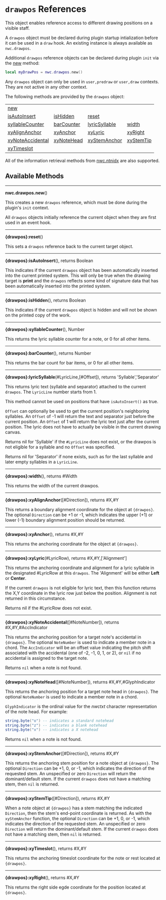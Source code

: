 # `drawpos` References
This object enables reference access to different drawing positions on a visible staff.

A `drawpos` object must be declared during plugin startup intialization before it can be used in a `draw` hook.
An existing instance is always available as `nwc.drawpos`.

Additional `drawpos` reference objects can be declared during plugin `init` via the <a href="#new">new</a> method:

```Lua
local myDrawPos = nwc.drawpos.new()
```

Any `drawpos` object can only be used in `user,predraw` or `user,draw` contexts. They are not active in any other context.

The following methods are provided by the `drawpos` object:

<table>
<tr>
<td><a href="#new">new</a></td>
</tr><tr>
<td><a href="#isAutoInsert">isAutoInsert</a></td>
<td><a href="#isHidden">isHidden</a></td>
<td><a href="#reset">reset</a></td>
</tr><tr>
<td><a href="#syllableCounter">syllableCounter</a></td>
<td><a href="#barCounter">barCounter</a></td>
<td><a href="#lyricSyllable">lyricSyllable</a></td>
<td><a href="#width">width</a></td>
</tr><tr>
<td><a href="#xyAlignAnchor">xyAlignAnchor</a></td>
<td><a href="#xyAnchor">xyAnchor</a></td>
<td><a href="#xyLyric">xyLyric</a></td>
<td><a href="#xyRight">xyRight</a></td>
</tr><tr>
<td><a href="#xyNoteAccidental">xyNoteAccidental</a></td>
<td><a href="#xyNoteHead">xyNoteHead</a></td>
<td><a href="#xyStemAnchor">xyStemAnchor</a></td>
<td><a href="#xyStemTip">xyStemTip</a></td>
</tr><tr>
<td><a href="#xyTimeslot">xyTimeslot</a></td>
</tr>
</table>

All of the information retrieval methods from [nwc.ntnidx](nwc.ntnidx.md#methodlist) are also supported.


## Available Methods

------------------
<a name="new"></a>
**nwc.drawpos.new**()

This creates a new `drawpos` reference, which must be done during the plugin's `init` context.

All `drawpos` objects initially reference the current object when they are first used in an event hook.


------------------
<a name="reset"></a>
**{drawpos}:reset**()

This sets a `drawpos` reference back to the current target object.


------------------
<a name="isAutoInsert"></a>
**{drawpos}:isAutoInsert**(), returns Boolean

This indicates if the current `drawpos` object has been automatically inserted into the current printed system. This will only be true when the drawing target is **print** and the
`drawpos` reflects some kind of signature data that has been automatically inserted into the printed system.


------------------
<a name="isHidden"></a>
**{drawpos}:isHidden**(), returns Boolean

This indicates if the current `drawpos` object is hidden and will not be shown on the printed copy of the work.


------------------
<a name="syllableCounter"></a>
**{drawpos}:syllableCounter**(), Number

This returns the lyric syllable counter for a note, or 0 for all other items.


------------------
<a name="barCounter"></a>
**{drawpos}:barCounter**(), returns Number

This returns the bar count for bar items, or 0 for all other items.


------------------
<a name="lyricSyllable"></a>
**{drawpos}:lyricSyllable**(#LyricLine,[#Offset]), returns 'Syllable','Separator'

This returns lyric text (syllable and separator) attached to the current `drawpos`. The `LyricLine` number starts from 1.

This method cannot be used on positions that have `isAutoInsert()` as true.

`Offset` can optionally be used to get the current position's neighboring syllables. An `Offset` of -1 will return the text and separator just before the current position.
An `Offset` of 1 will return the lyric text just after the current position. The lyric does not have to actually be visible in the current drawing canvas.

Returns nil for 'Syllable' if the `#LyricLine` does not exist, or the drawpos is not eligible for a syllable and no `Offset` was specified.

Returns nil for 'Separator' if none exists, such as for the last syllable and later empty syllables in a `LyricLine`.


------------------
<a name="width"></a>
**{drawpos}:width**(), returns #Width

This returns the width of the current drawpos.


------------------
<a name="xyAlignAnchor"></a>
**{drawpos}:xyAlignAnchor**([#Direction]), returns #X,#Y

This returns a boundary alignment coordinate for the object at `{drawpos}`. The optional `Direction` can be +1 or -1, which indicates the upper (+1) or lower (-1) boundary alignment position should be returned.

------------------
<a name="xyAnchor"></a>
**{drawpos}:xyAnchor**(), returns #X,#Y

This returns the anchoring coordinate for the object at `{drawpos}`.


------------------
<a name="xyLyric"></a>
**{drawpos}:xyLyric**(#LyricRow), returns #X,#Y,['Alignment']

This returns the anchoring coordinate and alignment for a lyric syllable in the designated #LyricRow at this `drawpos`.
The 'Alignment' will be either **Left** or **Center**.

If the current `drawpos` is not eligible for lyric text, then this function returns the X,Y coordinate in the lyric row just below the position. Alignment is not returned
in this circumstance.

Returns nil if the #LyricRow does not exist.


------------------
<a name="xyNoteAccidental"></a>
**{drawpos}:xyNoteAccidental**([#NoteNumber]), returns #X,#Y,#AccIndicator

This returns the anchoring position for a target note's accidental in `{drawpos}`. The optional `NoteNumber` is used to indicate a member note in a chord. The `AccIndicator` will be an offset value indicating the pitch shift associated with the accidental (one of -2, -1, 0, 1, or 2), or `nil` if no accidental is assigned to the target note.

Returns `nil` when a note is not found.


------------------
<a name="xyNoteHead"></a>
**{drawpos}:xyNoteHead**([#NoteNumber]), returns #X,#Y,#GlyphIndicator

This returns the anchoring position for a target note head in `{drawpos}`. The optional `NoteNumber` is used to indicate a member note in a chord.

`GlyphIndicator` is the ordinal value for the *nwctxt* character representation of the note head. For example:

```Lua
string.byte("o") -- indicates a standard notehead
string.byte("z") -- indicates a blank notehead
string.byte("x") -- indicates a X notehead
```

Returns `nil` when a note is not found.


------------------
<a name="xyStemAnchor"></a>
**{drawpos}:xyStemAnchor**([#Direction]), returns #X,#Y

This returns the anchoring stem position for a note object at `{drawpos}`. The optional `Direction` can be +1, 0, or -1, which indicates the direction of the requested stem. An unspecified or zero `Direction` will return the dominant/default stem. If the current `drawpos` does not have a matching stem, then `nil` is returned.


------------------
<a name="xyStemTip"></a>
**{drawpos}:xyStemTip**([#Direction]), returns #X,#Y

When a note object at `{drawpos}` has a stem matching the indicated `Direction`, then the stem's end-point coordinate is returned. As with the `xyStemAnchor` function, the optional `Direction` can be +1, 0, or -1, which indicates the direction of the requested stem. An unspecified or zero `Direction` will return the dominant/default stem. If the current `drawpos` does not have a matching stem, then `nil` is returned.


------------------
<a name="xyTimeslot"></a>
**{drawpos}:xyTimeslot**(), returns #X,#Y

This returns the anchoring timeslot coordinate for the note or rest located at `{drawpos}`.


------------------
<a name="xyRight"></a>
**{drawpos}:xyRight**(), returns #X,#Y

This returns the right side egde coordinate for the position located at `{drawpos}`.
